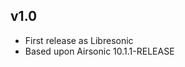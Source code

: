 <!--
# CHANGELOG.md
# tesshucom/jpsonic
# -->

## v1.0

  * First release as Libresonic
  * Based upon Airsonic 10.1.1-RELEASE
